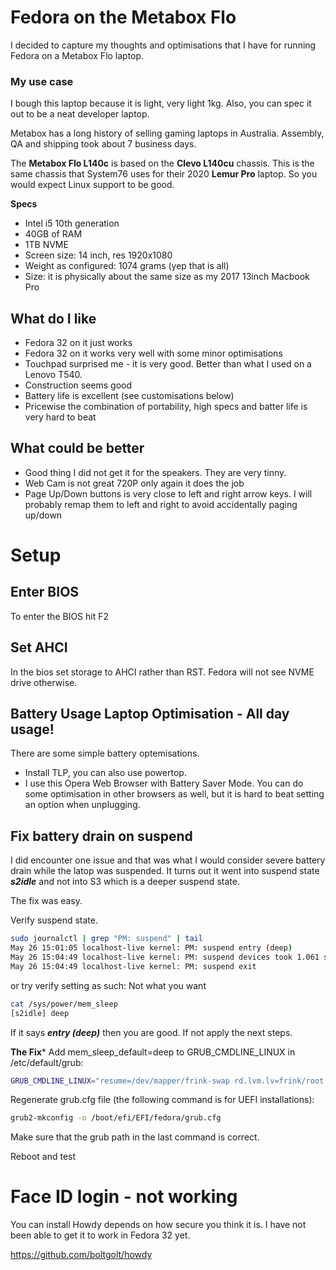 # Fedora on the Metabox Flo
I decided to capture my thoughts and optimisations that I have for running Fedora on a Metabox Flo laptop. 

### My use case
I bough this laptop because it is light, very light 1kg. Also, you can spec it out to be a neat developer laptop. 

Metabox has a long history of selling gaming laptops in Australia. Assembly, QA and shipping took about 7 business days.

The **Metabox Flo L140c** is based on the **Clevo L140cu** chassis. This is the same chassis that System76 uses for their 2020 **Lemur Pro** laptop. So you would expect Linux support to be good.

**Specs**
- Intel i5 10th generation
- 40GB of RAM
- 1TB NVME
- Screen size: 14 inch, res 1920x1080
- Weight as configured: 1074 grams (yep that is all)
- Size: it is physically about the same size as my 2017 13inch Macbook Pro

## What do I like
- Fedora 32 on it just works 
- Fedora 32 on it works very well with some minor optimisations
- Touchpad surprised me - it is very good. Better than what I used on a Lenovo T540.
- Construction seems good
- Battery life is excellent (see customisations below)
- Pricewise the combination of portability, high specs and batter life is very hard to beat

## What could be better
- Good thing I did not get it for the speakers. They are very tinny. 
- Web Cam is not great 720P only again it does the job
- Page Up/Down buttons is very close to left and right arrow keys. I will probably remap them to left and right to avoid accidentally paging up/down

# Setup
## Enter BIOS
To enter the BIOS hit F2

## Set AHCI
In the bios set storage to AHCI rather than RST. Fedora will not see NVME drive otherwise.

## Battery Usage Laptop Optimisation - All day usage!
There are some simple battery optemisations. 
- Install TLP, you can also use powertop.
- I use this Opera Web Browser with Battery Saver Mode. You can do some optimisation in other browsers as well, but it is hard to beat setting an option when unplugging.

## Fix battery drain on suspend
I did encounter one issue and that was what I would consider severe battery drain while the latop was suspended. It turns out it went into suspend state ***s2idle*** and not into S3 which is a deeper suspend state. 

The fix was easy.

Verify suspend state. 
```bash
sudo journalctl | grep "PM: suspend" | tail
May 26 15:01:05 localhost-live kernel: PM: suspend entry (deep)
May 26 15:04:49 localhost-live kernel: PM: suspend devices took 1.061 seconds
May 26 15:04:49 localhost-live kernel: PM: suspend exit
```

or try verify setting as such: Not what you want
```bash
cat /sys/power/mem_sleep
[s2idle] deep
```

If it says ***entry (deep)*** then you are good. If not apply the next steps.

**The Fix***
Add mem_sleep_default=deep to GRUB_CMDLINE_LINUX in /etc/default/grub:
```bash
GRUB_CMDLINE_LINUX="resume=/dev/mapper/frink-swap rd.lvm.lv=frink/root rd.lvm.lv=frink/swap crashkernel=128M mem_sleep_default=deep rhgb quiet"
```

Regenerate grub.cfg file (the following command is for UEFI installations):

```bash
grub2-mkconfig -o /boot/efi/EFI/fedora/grub.cfg
```

Make sure that the grub path in the last command is correct. 

Reboot and test

# Face ID login - not working 
You can install Howdy depends on how secure you think it is. I have not been able to get it to work in Fedora 32 yet.

https://github.com/boltgolt/howdy
